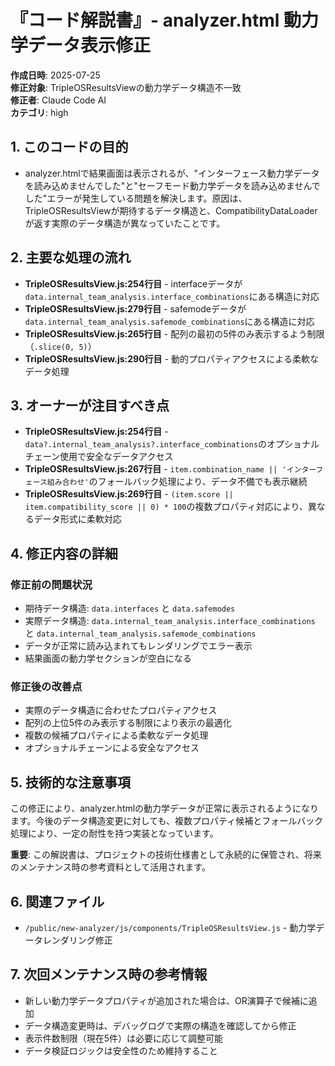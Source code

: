 # 『コード解説書』- analyzer.html 動力学データ表示修正

**作成日時**: 2025-07-25  
**修正対象**: TripleOSResultsViewの動力学データ構造不一致  
**修正者**: Claude Code AI  
**カテゴリ**: high

## 1. このコードの目的

* analyzer.htmlで結果画面は表示されるが、"インターフェース動力学データを読み込めませんでした"と"セーフモード動力学データを読み込めませんでした"エラーが発生している問題を解決します。原因は、TripleOSResultsViewが期待するデータ構造と、CompatibilityDataLoaderが返す実際のデータ構造が異なっていたことです。

## 2. 主要な処理の流れ

* **TripleOSResultsView.js:254行目** - interfaceデータが`data.internal_team_analysis.interface_combinations`にある構造に対応
* **TripleOSResultsView.js:279行目** - safemodeデータが`data.internal_team_analysis.safemode_combinations`にある構造に対応
* **TripleOSResultsView.js:265行目** - 配列の最初の5件のみ表示するよう制限（`.slice(0, 5)`）
* **TripleOSResultsView.js:290行目** - 動的プロパティアクセスによる柔軟なデータ処理

## 3. オーナーが注目すべき点

* **TripleOSResultsView.js:254行目** - `data?.internal_team_analysis?.interface_combinations`のオプショナルチェーン使用で安全なデータアクセス
* **TripleOSResultsView.js:267行目** - `item.combination_name || 'インターフェース組み合わせ'`のフォールバック処理により、データ不備でも表示継続
* **TripleOSResultsView.js:269行目** - `(item.score || item.compatibility_score || 0) * 100`の複数プロパティ対応により、異なるデータ形式に柔軟対応

## 4. 修正内容の詳細

### 修正前の問題状況
- 期待データ構造: `data.interfaces` と `data.safemodes`
- 実際データ構造: `data.internal_team_analysis.interface_combinations` と `data.internal_team_analysis.safemode_combinations`
- データが正常に読み込まれてもレンダリングでエラー表示
- 結果画面の動力学セクションが空白になる

### 修正後の改善点
- 実際のデータ構造に合わせたプロパティアクセス
- 配列の上位5件のみ表示する制限により表示の最適化
- 複数の候補プロパティによる柔軟なデータ処理
- オプショナルチェーンによる安全なアクセス

## 5. 技術的な注意事項

この修正により、analyzer.htmlの動力学データが正常に表示されるようになります。今後のデータ構造変更に対しても、複数プロパティ候補とフォールバック処理により、一定の耐性を持つ実装となっています。

**重要**: この解説書は、プロジェクトの技術仕様書として永続的に保管され、将来のメンテナンス時の参考資料として活用されます。

## 6. 関連ファイル

- `/public/new-analyzer/js/components/TripleOSResultsView.js` - 動力学データレンダリング修正

## 7. 次回メンテナンス時の参考情報

- 新しい動力学データプロパティが追加された場合は、OR演算子で候補に追加
- データ構造変更時は、デバッグログで実際の構造を確認してから修正
- 表示件数制限（現在5件）は必要に応じて調整可能
- データ検証ロジックは安全性のため維持すること